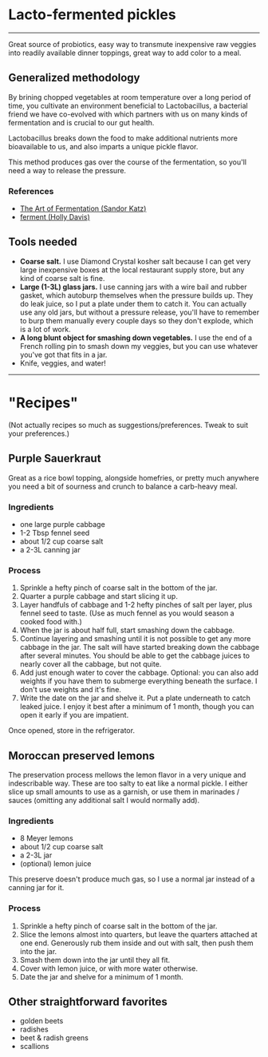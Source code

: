 # Lacto-fermented pickles
-----
Great source of probiotics, easy way to transmute inexpensive raw veggies into readily available dinner toppings, great way to add color to a meal.

## Generalized methodology
By brining chopped vegetables at room temperature over a long period of time, you cultivate an environment beneficial to Lactobacillus, a bacterial friend we have co-evolved with which partners with us on many kinds of fermentation and is crucial to our gut health.

Lactobacillus breaks down the food to make additional nutrients more bioavailable to us, and also imparts a unique pickle flavor.

This method produces gas over the course of the fermentation, so you'll need a way to release the pressure.

### References
- [The Art of Fermentation (Sandor Katz)](https://www.goodreads.com/book/show/13598307-the-art-of-fermentation)
- [ferment (Holly Davis)](https://www.goodreads.com/book/show/42035876-ferment)

## Tools needed
- **Coarse salt.** I use Diamond Crystal kosher salt because I can get very large inexpensive boxes at the local restaurant supply store, but any kind of coarse salt is fine.
- **Large (1-3L) glass jars.** I use canning jars with a wire bail and rubber gasket, which autoburp themselves when the pressure builds up. They do leak juice, so I put a plate under them to catch it. You can actually use any old jars, but without a pressure release, you'll have to remember to burp them manually every couple days so they don't explode, which is a lot of work.
- **A long blunt object for smashing down vegetables.** I use the end of a French rolling pin to smash down my veggies, but you can use whatever you've got that fits in a jar.
- Knife, veggies, and water!

-----
# "Recipes"
(Not actually recipes so much as suggestions/preferences. Tweak to suit your preferences.)


## Purple Sauerkraut

Great as a rice bowl topping, alongside homefries, or pretty much anywhere you need a bit of sourness and crunch to balance a carb-heavy meal.

### Ingredients
- one large purple cabbage
- 1-2 Tbsp fennel seed
- about 1/2 cup coarse salt
- a 2-3L canning jar

### Process
1. Sprinkle a hefty pinch of coarse salt in the bottom of the jar. 
2. Quarter a purple cabbage and start slicing it up.
3. Layer handfuls of cabbage and 1-2 hefty pinches of salt per layer, plus fennel seed to taste. (Use as much fennel as you would season a cooked food with.)
4. When the jar is about half full, start smashing down the cabbage.
5. Continue layering and smashing until it is not possible to get any more cabbage in the jar. The salt will have started breaking down the cabbage after several minutes. You should be able to get the cabbage juices to nearly cover all the cabbage, but not quite.
6. Add just enough water to cover the cabbage. Optional: you can also add weights if you have them to submerge everything beneath the surface. I don't use weights and it's fine.
7. Write the date on the jar and shelve it. Put a plate underneath to catch leaked juice. I enjoy it best after a minimum of 1 month, though you can open it early if you are impatient.

Once opened, store in the refrigerator.


## Moroccan preserved lemons

The preservation process mellows the lemon flavor in a very unique and indescribable way. These are too salty to eat like a normal pickle. I either slice up small amounts to use as a garnish, or use them in marinades / sauces (omitting any additional salt I would normally add).

### Ingredients
- 8 Meyer lemons
- about 1/2 cup coarse salt
- a 2-3L jar
- (optional) lemon juice

This preserve doesn't produce much gas, so I use a normal jar instead of a canning jar for it.

### Process
1. Sprinkle a hefty pinch of coarse salt in the bottom of the jar.
2. Slice the lemons almost into quarters, but leave the quarters attached at one end. Generously rub them inside and out with salt, then push them into the jar.
3. Smash them down into the jar until they all fit.
4. Cover with lemon juice, or with more water otherwise.
5. Date the jar and shelve for a minimum of 1 month.


## Other straightforward favorites
- golden beets
- radishes
- beet & radish greens
- scallions
